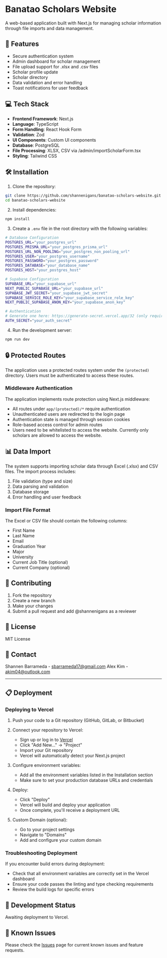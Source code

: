 # Banatao Scholars Website

A web-based application built with Next.js for managing scholar information through file imports and data management.

## 🚀 Features

- Secure authentication system
- Admin dashboard for scholar management
- File upload support for .xlsx and .csv files
- Scholar profile update
- Scholar directory
- Data validation and error handling
- Toast notifications for user feedback

## 💻 Tech Stack

- **Frontend Framework**: Next.js
- **Language**: TypeScript
- **Form Handling**: React Hook Form
- **Validation**: Zod
- **UI Components**: Custom UI components
- **Database**: PostgreSQL
- **File Processing**: XLSX, CSV via /admin/importScholarForm.tsx
- **Styling**: Tailwind CSS 

## 🛠️ Installation

1. Clone the repository:

```bash
git clone https://github.com/shannenigans/banatao-scholars-website.git
cd banatao-scholars-website
```

2. Install dependencies:

```bash
npm install
```

3. Create a `.env` file in the root directory with the following variables:

```bash
# Database Configuration
POSTGRES_URL="your_postgres_url"
POSTGRES_PRISMA_URL="your_postgres_prisma_url"
POSTGRES_URL_NON_POOLING="your_postgres_non_pooling_url"
POSTGRES_USER="your_postgres_username"
POSTGRES_PASSWORD="your_postgres_password"
POSTGRES_DATABASE="your_database_name"
POSTGRES_HOST="your_postgres_host"

# Supabase Configuration
SUPABASE_URL="your_supabase_url"
NEXT_PUBLIC_SUPABASE_URL="your_supabase_url"
SUPABASE_JWT_SECRET="your_supabase_jwt_secret"
SUPABASE_SERVICE_ROLE_KEY="your_supabase_service_role_key"
NEXT_PUBLIC_SUPABASE_ANON_KEY="your_supabase_anon_key"

# Authentication
# Generate one here: https://generate-secret.vercel.app/32 (only required for localhost)
AUTH_SECRET="your_auth_secret"
```

4. Run the development server:
```bash
npm run dev
```

## 🔒 Protected Routes

The application uses a protected routes system under the `(protected)` directory. Users must be authenticated to access these routes.

### Middleware Authentication

The application implements route protection using Next.js middleware:

- All routes under `app/(protected)/*` require authentication
- Unauthenticated users are redirected to the login page
- Authentication state is managed through session cookies
- Role-based access control for admin routes
- Users need to be whitelisted to access the website. Currently only scholars are allowed to access the website.

## 📊 Data Import

The system supports importing scholar data through Excel (.xlsx) and CSV files. The import process includes:

1. File validation (type and size)
2. Data parsing and validation
3. Database storage
4. Error handling and user feedback

### Import File Format
The Excel or CSV file should contain the following columns:
- First Name
- Last Name
- Email
- Graduation Year
- Major
- University
- Current Job Title (optional)
- Current Company (optional)

## 🤝 Contributing

1. Fork the repository
2. Create a new branch
3. Make your changes
4. Submit a pull request and add @shannenigans as a reviewer

## 📝 License

MIT License

## 👥 Contact

Shannen Barrameda - sbarrameda17@gmail.com
Alex Kim - akim04@outlook.com

---

## 📋 Deployment

### Deploying to Vercel

1. Push your code to a Git repository (GitHub, GitLab, or Bitbucket)

2. Connect your repository to Vercel:
   - Sign up or log in to [Vercel](https://vercel.com)
   - Click "Add New..." → "Project"
   - Import your Git repository
   - Vercel will automatically detect your Next.js project

3. Configure environment variables:
   - Add all the environment variables listed in the Installation section
   - Make sure to set your production database URLs and credentials

4. Deploy:
   - Click "Deploy"
   - Vercel will build and deploy your application
   - Once complete, you'll receive a deployment URL

5. Custom Domain (optional):
   - Go to your project settings
   - Navigate to "Domains"
   - Add and configure your custom domain

### Troubleshooting Deployment

If you encounter build errors during deployment:
- Check that all environment variables are correctly set in the Vercel dashboard
- Ensure your code passes the linting and type checking requirements
- Review the build logs for specific errors

## 🔄 Development Status

Awaiting deployment to Vercel.

## 🐛 Known Issues

Please check the [Issues](https://github.com/shannenigans/banatao-scholars-website/issues) page for current known issues and feature requests.